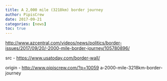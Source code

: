 ```yaml
---
title: A 2,000 mile (3218km) border journey
author: PipisCrew
date: 2017-09-21
categories: [news]
toc: true
---
```


http://www.azcentral.com/videos/news/politics/border-issues/2017/09/20/-2000-mile-border-journey/105780896/

src - https://www.usatoday.com/border-wall/

origin - http://www.pipiscrew.com/?p=10059 a-2000-mile-3218km-border-journey